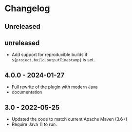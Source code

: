 # Changelog

## Unreleased

## unreleased

* Add support for reproducible builds if `${project.build.outputTimestamp}` is set.

## 4.0.0 - 2024-01-27

* Full rewrite of the plugin with modern Java
* documentation

## 3.0 - 2022-05-25

* Updated the code to match current Apache Maven (3.6+)
* Require Java 11 to run.
